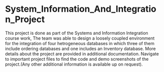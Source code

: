 # System_Information_And_Integration_Project
This project is done as part of the Systems and Information Integration course work, The team was able to design a loosely coupled environment for the integration of four hetrogeneous databases in which three of them include ordering databases and one includes an Inventory database. More details about the project are provided in additional documentation.
Navigate to important project files to find the code and demo screenshots of the project.(Any other additional information is available up on request).
